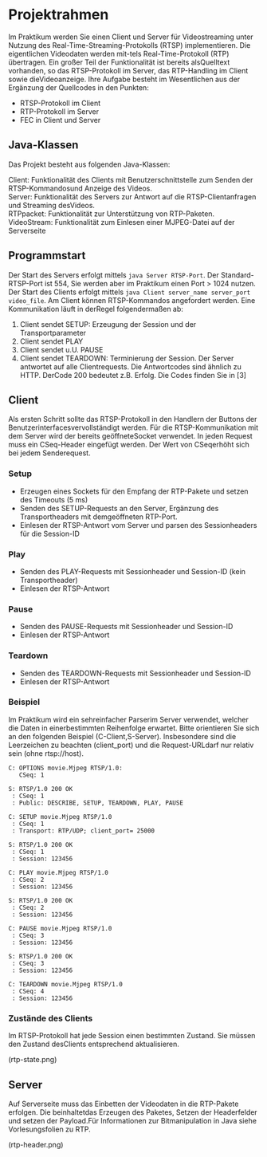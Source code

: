 # Projektrahmen
Im Praktikum werden Sie einen Client und Server für Videostreaming unter Nutzung des Real-Time-Streaming-Protokolls (RTSP) implementieren. Die eigentlichen Videodaten werden mit-tels Real-Time-Protokoll (RTP) übertragen. Ein großer Teil der Funktionalität ist bereits alsQuelltext vorhanden, so das RTSP-Protokoll im Server, das RTP-Handling im Client sowie dieVideoanzeige.
Ihre Aufgabe besteht im Wesentlichen aus der Ergänzung der Quellcodes in den Punkten:
* RTSP-Protokoll im Client 
* RTP-Protokoll im Server
* FEC in Client und Server

## Java-Klassen
Das Projekt besteht aus folgenden Java-Klassen:

Client: Funktionalität des Clients mit Benutzerschnittstelle zum Senden der RTSP-Kommandosund Anzeige des Videos.  
Server: Funktionalität des Servers zur Antwort auf die RTSP-Clientanfragen und Streaming desVideos.  
RTPpacket: Funktionalität zur Unterstützung von RTP-Paketen.  
VideoStream: Funktionalität zum Einlesen einer MJPEG-Datei auf der Serverseite

## Programmstart
Der Start des Servers erfolgt mittels `java Server RTSP-Port`. Der Standard-RTSP-Port ist 554, Sie werden aber im Praktikum einen Port > 1024 nutzen. Der Start des Clients erfolgt mittels `java Client server_name server_port video_file`. Am Client können RTSP-Kommandos angefordert werden. 
Eine Kommunikation läuft in derRegel folgendermaßen ab:  
1. Client sendet SETUP: Erzeugung der Session und der Transportparameter
2. Client sendet PLAY 
3. Client sendet u.U. PAUSE
4. Client sendet TEARDOWN: Terminierung der Session.
Der Server antwortet auf alle Clientrequests. Die Antwortcodes sind ähnlich zu HTTP. DerCode 200 bedeutet z.B. Erfolg. Die Codes finden Sie in [3]

## Client
Als ersten Schritt sollte das RTSP-Protokoll in den Handlern der Buttons der Benutzerinterfacesvervollständigt werden. Für die RTSP-Kommunikation mit dem Server wird der bereits geöffneteSocket verwendet. In jeden Request muss ein CSeq-Header eingefügt werden. Der Wert von CSeqerhöht sich bei jedem Senderequest.

### Setup
* Erzeugen eines Sockets für den Empfang der RTP-Pakete und setzen des Timeouts (5 ms)
* Senden des SETUP-Requests an den Server, Ergänzung des Transportheaders mit demgeöffneten RTP-Port.
* Einlesen der RTSP-Antwort vom Server und parsen des Sessionheaders für die Session-ID

### Play
* Senden des PLAY-Requests mit Sessionheader und Session-ID (kein Transportheader)
* Einlesen der RTSP-Antwort

### Pause
* Senden des PAUSE-Requests mit Sessionheader und Session-ID
* Einlesen der RTSP-Antwort

### Teardown
* Senden des TEARDOWN-Requests mit Sessionheader und Session-ID
* Einlesen der RTSP-Antwort

### Beispiel
Im Praktikum wird ein sehreinfacher Parserim Server verwendet, welcher die Daten in einerbestimmten Reihenfolge erwartet. Bitte orientieren Sie sich an den folgenden Beispiel (C-Client,S-Server). Insbesondere sind die Leerzeichen zu beachten (client_port) und die Request-URLdarf nur relativ sein (ohne rtsp://host).
```
C: OPTIONS movie.Mjpeg RTSP/1.0: 
   CSeq: 1

S: RTSP/1.0 200 OK
 : CSeq: 1
 : Public: DESCRIBE, SETUP, TEARDOWN, PLAY, PAUSE

C: SETUP movie.Mjpeg RTSP/1.0
 : CSeq: 1
 : Transport: RTP/UDP; client_port= 25000

S: RTSP/1.0 200 OK
 : CSeq: 1
 : Session: 123456

C: PLAY movie.Mjpeg RTSP/1.0
 : CSeq: 2
 : Session: 123456

S: RTSP/1.0 200 OK
 : CSeq: 2
 : Session: 123456

C: PAUSE movie.Mjpeg RTSP/1.0
 : CSeq: 3
 : Session: 123456

S: RTSP/1.0 200 OK
 : CSeq: 3
 : Session: 123456

C: TEARDOWN movie.Mjpeg RTSP/1.0
 : CSeq: 4
 : Session: 123456
```

### Zustände des Clients
Im RTSP-Protokoll hat jede Session einen bestimmten Zustand. Sie müssen den Zustand desClients entsprechend aktualisieren.

(rtp-state.png)

## Server
Auf Serverseite muss das Einbetten der Videodaten in die RTP-Pakete erfolgen. Die beinhaltetdas Erzeugen des Paketes, Setzen der Headerfelder und setzen der Payload.Für Informationen zur Bitmanipulation in Java siehe Vorlesungsfolien zu RTP.


(rtp-header.png)
